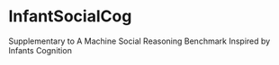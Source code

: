# InfantSocialCog
Supplementary to A Machine Social Reasoning Benchmark Inspired by Infants Cognition
